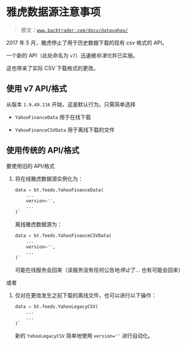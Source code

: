 # 雅虎数据源注意事项

> 原文：[`www.backtrader.com/docu/datayahoo/`](https://www.backtrader.com/docu/datayahoo/)

2017 年 5 月，雅虎停止了用于历史数据下载的现有 *csv* 格式的 API。

一个新的 API（此处命名为 `v7`）迅速被*标准化*并已实施。

这也带来了实际 CSV 下载格式的更改。

## 使用 v7 API/格式

从版本 `1.9.49.116` 开始，这是默认行为。只需简单选择

+   `YahooFinanceData` 用于在线下载

+   `YahooFinanceCSVData` 用于离线下载的文件

## 使用传统的 API/格式

要使用旧的 API/格式

1.  将在线雅虎数据源实例化为：

    ```py
    data = bt.feeds.YahooFinanceData(
        ...
        version='',
        ...
    )` 
    ```

    离线雅虎数据源为：

    ```py
    data = bt.feeds.YahooFinanceCSVData(
        ...
        version='',
        ...
    )` 
    ```

    可能在线服务会回来（该服务没有任何公告地*停止*了… 也有可能会回来）

或者

1.  仅对在更改发生之前下载的离线文件，也可以进行以下操作：

    ```py
    data = bt.feeds.YahooLegacyCSV(
        ...
        ...
    )` 
    ```

    新的 `YahooLegacyCSV` 简单地使用 `version=''` 进行自动化。
